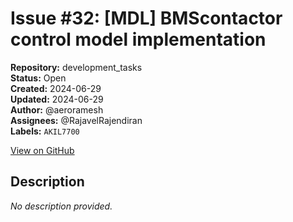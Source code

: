 # Issue #32: [MDL] BMScontactor control model implementation

**Repository:** development_tasks  
**Status:** Open  
**Created:** 2024-06-29  
**Updated:** 2024-06-29  
**Author:** @aeroramesh  
**Assignees:** @RajavelRajendiran  
**Labels:** `AKIL7700`  

[View on GitHub](https://github.com/Simtestlab/development_tasks/issues/32)

## Description

*No description provided.*